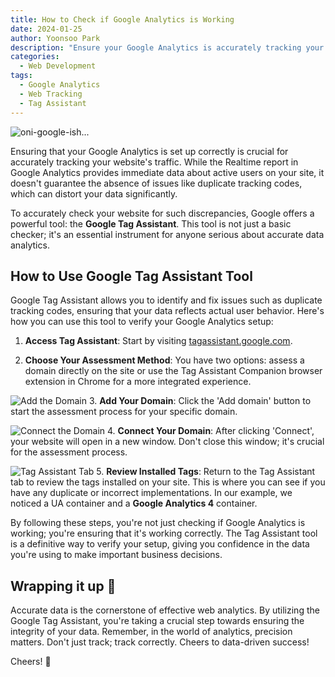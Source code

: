 ```yaml
---
title: How to Check if Google Analytics is Working
date: 2024-01-25
author: Yoonsoo Park
description: "Ensure your Google Analytics is accurately tracking your site's traffic. Learn to identify and fix duplicate tracking codes with Google Tag Assistant."
categories:
  - Web Development
tags:
  - Google Analytics
  - Web Tracking
  - Tag Assistant
---
```


![oni-google-ish...](images/oni-google.webp)

Ensuring that your Google Analytics is set up correctly is crucial for accurately tracking your website's traffic. While the Realtime report in Google Analytics provides immediate data about active users on your site, it doesn't guarantee the absence of issues like duplicate tracking codes, which can distort your data significantly.

To accurately check your website for such discrepancies, Google offers a powerful tool: the **Google Tag Assistant**. This tool is not just a basic checker; it's an essential instrument for anyone serious about accurate data analytics.

## How to Use Google Tag Assistant Tool

Google Tag Assistant allows you to identify and fix issues such as duplicate tracking codes, ensuring that your data reflects actual user behavior. Here's how you can use this tool to verify your Google Analytics setup:

1. **Access Tag Assistant**: Start by visiting [tagassistant.google.com](https://tagassistant.google.com).

2. **Choose Your Assessment Method**: You have two options: assess a domain directly on the site or use the Tag Assistant Companion browser extension in Chrome for a more integrated experience.

![Add the Domain](images/Tag-assistant.webp) 3. **Add Your Domain**: Click the 'Add domain' button to start the assessment process for your specific domain.

![Connect the Domain](images/Connect-domain.webp) 4. **Connect Your Domain**: After clicking 'Connect', your website will open in a new window. Don't close this window; it's crucial for the assessment process.

![Tag Assistant Tab](images/Tag-Assistant-tab.webp) 5. **Review Installed Tags**: Return to the Tag Assistant tab to review the tags installed on your site. This is where you can see if you have any duplicate or incorrect implementations. In our example, we noticed a UA container and a **Google Analytics 4** container.

By following these steps, you're not just checking if Google Analytics is working; you're ensuring that it's working correctly. The Tag Assistant tool is a definitive way to verify your setup, giving you confidence in the data you're using to make important business decisions.

## Wrapping it up 👏

Accurate data is the cornerstone of effective web analytics. By utilizing the Google Tag Assistant, you're taking a crucial step towards ensuring the integrity of your data. Remember, in the world of analytics, precision matters. Don't just track; track correctly. Cheers to data-driven success!

Cheers! 🍺

